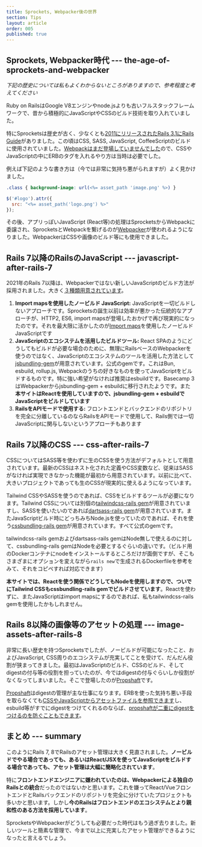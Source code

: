 ```yaml
---
title: Sprockets, Webpacker後の世界
section: Tips
layout: article
order: 005
published: true
---
```


## Sprockets, Webpacker時代 --- the-age-of-sprockets-and-webpacker

*下記の歴史については私もよくわからないところがありますので、参考程度と考えてください*

Ruby on RailsはGoogle V8エンジンやnode.jsよりも古いフルスタックフレームワークで、昔から積極的にJavaScriptやCSSのビルド技術を取り入れていました。

特にSprocketsは歴史が古く、少なくとも[2011にリリースされたRails 3.1にRails Guide](https://guides.rubyonrails.org/v3.1/asset_pipeline.html)がありました。この頃はCSS, SASS, JavaScript, CoffeeScriptのビルドに使用されていました。[Webpackはまだ登場していませんでした](https://ja.wikipedia.org/wiki/Webpack)ので、CSSやJavaScriptの中にERBのタグを入れるやり方は当時は必要でした。

例えば下記のような書き方は（今では非常に気持ち悪がられますが）よく見かけました。

```css
.class { background-image: url(<%= asset_path 'image.png' %>) }
```

```js
$('#logo').attr({
  src: "<%= asset_path('logo.png') %>"
});
```

その後、アプリっぽいJavaScript (React等)の処理はSprocketsからWebpackに委譲され、SprocketsとWebpackを繋げるのが[Webpacker](https://github.com/rails/webpacker)が使われるようになりました。WebpackerはCSSや画像のビルド等にも使用できました。

## Rails 7以降のRailsのJavaScript --- javascript-after-rails-7

2021年のRails 7以降は、Webpackerではない新しいJavaScriptのビルド方法が採用されました。大きく[３種類用意されています](https://world.hey.com/dhh/rails-7-will-have-three-great-answers-to-javascript-in-2021-8d68191b)。

1. **Import mapsを使用したノービルド JavaScript:** JavaScriptを一切ビルドしないアプローチです。Sprocketsの誕生以前は効率が悪かった伝統的なアプローチが、HTTP2, ES6, import mapsが登場したおかげで再び現実的になったのです。それを最大限に活かしたのが[Import maps](https://github.com/rails/importmap-rails)を使用したノービルド JavaScriptです
2. **JavaScriptのエコシステムを活用したビルドツール:** React SPAのようにどうしてもビルドが必要な場合のために、無理にRailsベースのWebpackerを使うのではなく、JavaScriptのエコシステムのツールを活用した方法として[jsbundling-gem](https://github.com/rails/jsbundling-rails)が用意されています。公式のgemです。これはBun, esbuild, rollup.js, Webpackのうちの好きなものを使ってJavaScriptをビルドするものです。特に強い希望がなければ推奨はesbuildです。Basecamp 3はWebpackerからjsbundling-gem + esbuildに移行されたようです。また**本サイトはReactを使用していますので、jsbundling-gem + esbuildでJavaScriptをビルドしています**
3. **RailsをAPIモードで使用する:** フロントエンドとバックエンドのリポジトリを完全に分離しているのならRailsをAPIモードで使用して、Rails側では一切JavaScriptに関与しないというアプローチもあります

## Rails 7以降のCSS --- css-after-rails-7

CSSについてはSASS等を使わずに生のCSSを使う方法がデフォルトとして用意されています。最新のCSSはネスト化された定義やCSS変数など、従来はSASSがなければ実現できなかった機能が最初から用意されています。以前に比べて、大きいプロジェクトであっても生のCSSが現実的に使えるようになっています。

Tailwind CSSやSASSを使うのであれば、CSSをビルドするツールが必要になります。Tailwind CSSについては別個の[tailwindcss-rails gem](https://github.com/rails/tailwindcss-rails)が用意されていますし、SASSを使いたいのであれば[dartsass-rails gem](https://github.com/rails/dartsass-rails/)が用意されています。またJavaScriptビルド時にどっちみちNode.jsを使っていたのであれば、それを使う[cssbundling-rails gem](https://github.com/rails/cssbundling-rails)が用意されています。すべて公式のgemです。

tailwindcss-rails gemおよびdartsass-rails gemはNode無しで使えるのに対して、cssbundling-rails gemはNodeを必要とするぐらいの違いです。（ビルド用のDockerコンテナにnodeをインストールするところだけが面倒ですが、そこもさまざまにオプションを変えながら`rails new`で生成されるDockerfileを参考をみて、それをコピペすれば対応できます）

**本サイトでは、Reactを使う関係でどうしてもNodeを使用しますので、ついでにTailwind CSSもcssbundling-rails gemでビルドさせています**。Reactを使わずに、またJavaScriptはimport mapsにするのであれば、私もtailwindcss-rails gemを使用したかもしれません。

## Rails 8以降の画像等のアセットの処理 --- image-assets-after-rails-8

非常に長い歴史を持つSprocketsでしたが、ノービルドが可能になったこと、およびJavaScript, CSS周りのエコシステムが充実してことを受けて、だんだん役割が狭まってきました。最初はJavaScriptのビルド、CSSのビルド、そしてdigestの付与等の役割を担っていたのが、今ではdigestの付与ぐらいしか役割がなくなってしまいました。そこで登場したのが[Propshaft](https://world.hey.com/dhh/introducing-propshaft-ee60f4f6)です。

[Propshaft](https://github.com/rails/propshaft)はdigestの管理が主な仕事になります。ERBを使った気持ち悪い手段を取らなくても[CSSやJavaScriptからアセットファイルを参照できます](https://github.com/rails/propshaft?tab=readme-ov-file#referencing-digested-assets-in-css-and-javascript)し、esbuild等がすでにdigestをつけてくれるのならば、[propshaftが二重にdigestをつけるのを防ぐこともできます](https://github.com/rails/propshaft?tab=readme-ov-file#bypassing-the-digest-step)。

## まとめ --- summary

このようにRails 7, 8でRailsのアセット管理は大きく見直されました。**ノービルドでやる場合であっても、あるいはReact/JSXを使ってJavaScriptをビルドする場合であっても、アセット管理は大幅に簡略化されています**。

特に**フロントエンドエンジニアに嫌われていたのは、Webpackerによる独自のRailsとの統合**だったのではないかと思います。これを嫌ってReact/VueフロントエンドとRailsバックエンドのリポジトリを完全に分けていたプロジェクトも多いかと思います。しかし**今のRailsはフロントエンドのエコシステムとより親和性のある方法を採用しています**。

SprocketsやWebpackerがどうしても必要だった時代はもう過ぎ去りました。新しいツールと簡素な管理で、今まで以上に充実したアセット管理ができるようになったと言えるでしょう。
